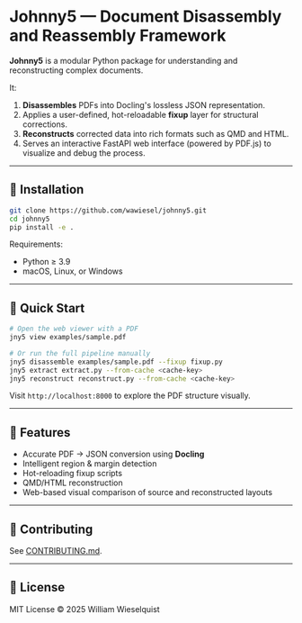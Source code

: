 # Johnny5 — Document Disassembly and Reassembly Framework

**Johnny5** is a modular Python package for understanding and reconstructing complex documents.

It:
1. **Disassembles** PDFs into Docling's lossless JSON representation.
2. Applies a user-defined, hot-reloadable **fixup** layer for structural corrections.
3. **Reconstructs** corrected data into rich formats such as QMD and HTML.
4. Serves an interactive FastAPI web interface (powered by PDF.js) to visualize and debug the process.

---

## 🚀 Installation

```bash
git clone https://github.com/wawiesel/johnny5.git
cd johnny5
pip install -e .
```

Requirements:

* Python ≥ 3.9
* macOS, Linux, or Windows

---

## 🧰 Quick Start

```bash
# Open the web viewer with a PDF
jny5 view examples/sample.pdf

# Or run the full pipeline manually
jny5 disassemble examples/sample.pdf --fixup fixup.py
jny5 extract extract.py --from-cache <cache-key>
jny5 reconstruct reconstruct.py --from-cache <cache-key>
```

Visit `http://localhost:8000` to explore the PDF structure visually.

---

## 🧠 Features

* Accurate PDF → JSON conversion using **Docling**
* Intelligent region & margin detection
* Hot-reloading fixup scripts
* QMD/HTML reconstruction
* Web-based visual comparison of source and reconstructed layouts

---

## 🤝 Contributing

See [CONTRIBUTING.md](CONTRIBUTING.md).

---

## 📜 License

MIT License © 2025 William Wieselquist